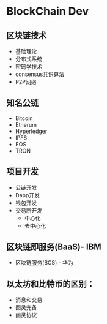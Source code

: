 # BlockChain Dev
## 区块链技术
- 基础理论
- 分布式系统	
- 密码学技术
- consensus共识算法
- P2P网络	
## 知名公链
- Bitcoin
- Etherum
- Hyperledger
- IPFS
- EOS
- TRON

## 项目开发
- 公链开发
- Dapp开发
- 钱包开发
- 交易所开发
  - 中心化
  - 去中心化
 ## 区块链即服务(BaaS)- IBM
 - 区块链服务(BCS) - 华为

## 以太坊和比特币的区别：

- 消息和交易
- 图灵完备
- 幽灵协议
